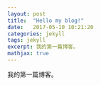```yaml
---
layout: post
title:  "Hello my blog!"
date:   2017-05-10 10:21:20
categories: jekyll
tags: jekyll
excerpt: 我的第一篇博客。
mathjax: true
---
```

我的第一篇博客。
